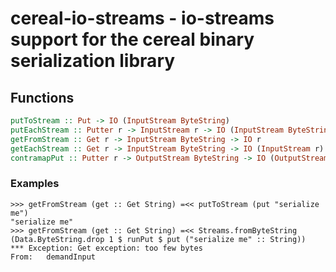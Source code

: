 # cereal-io-streams - io-streams support for the cereal binary serialization library

## Functions
```haskell
putToStream :: Put -> IO (InputStream ByteString)
putEachStream :: Putter r -> InputStream r -> IO (InputStream ByteString)
getFromStream :: Get r -> InputStream ByteString -> IO r
getEachStream :: Get r -> InputStream ByteString -> IO (InputStream r)
contramapPut :: Putter r -> OutputStream ByteString -> IO (OutputStream r)
```

### Examples

```
>>> getFromStream (get :: Get String) =<< putToStream (put "serialize me")
"serialize me"
>>> getFromStream (get :: Get String) =<< Streams.fromByteString (Data.ByteString.drop 1 $ runPut $ put ("serialize me" :: String))
*** Exception: Get exception: too few bytes
From:	demandInput
```
